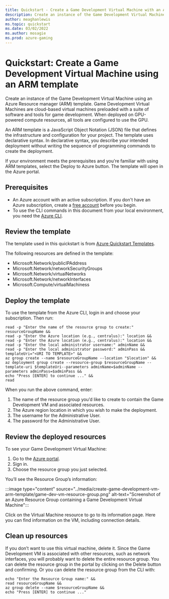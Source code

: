 ```yaml
---
title: Quickstart - Create a Game Development Virtual Machine with an ARM template
description: Create an instance of the Game Development Virtual Machine using an Azure Resource Manager (ARM) template.
author: meaghanlewis
ms.topic: quickstart
ms.date: 03/02/2022
ms.author: mosagie
ms.prod: azure-gaming
---
```


# Quickstart: Create a Game Development Virtual Machine using an ARM template

Create an instance of the Game Development Virtual Machine using an Azure Resource manager (ARM) template. Game Development Virtual Machines are cloud-based virtual machines preloaded with a suite of software and tools for game development. When deployed on GPU-powered compute resources, all tools are configured to use the GPU.

An ARM template is a JavaScript Object Notation (JSON) file that defines the infrastructure and configuration for your project. The template uses declarative syntax. In declarative syntax, you describe your intended deployment without writing the sequence of programming commands to create the deployment.

If your environment meets the prerequisites and you're familiar with using ARM templates, select the Deploy to Azure button. The template will open in the Azure portal.

<!-- <Add Deploy to Azure Button> -->

## Prerequisites

- An Azure account with an active subscription. If you don't have an Azure subscription, create a [free account](https://azure.microsoft.com/free) before you begin.
- To use the CLI commands in this document from your local environment, you need the [Azure CLI](/cli/azure/install-azure-cli).

## Review the template

The template used in this quickstart is from [Azure Quickstart Templates]().

<!-- <Add copy of ARM template JSON (it’s really big)>  -->

The following resources are defined in the template:

- Microsoft.Network/publicIPAddress
- Microsoft.Network/networkSecurityGroups
- Microsoft.Network/virtualNetworks
- Microsoft.Network/networkInterfaces
- Microsoft.Compute/virtualMachiness

## Deploy the template

To use the template from the Azure CLI, login in and choose your subscription. Then run:

```azurecli-interactive
read -p "Enter the name of the resource group to create:" resourceGroupName &&
read -p "Enter the Azure location (e.g., centralus):" location &&
read -p "Enter the Azure location (e.g., centralus):" location &&
read -p "Enter the local administrator username:" adminName &&
read -p "Enter the local administrator password:" adminPass &&
templateUri="<URI TO TEMPLATE>" &&
az group create --name $resourceGroupName --location "$location" &&
az deployment group create --resource-group $resourceGroupName --template-uri $templateUri--parameters adminName=$adminName --parameters adminPass=$adminPass &&
echo "Press [ENTER] to continue ..." &&
read
```

When you run the above command, enter:

1. The name of the resource group you’d like to create to contain the Game Development VM and associated resources.
2. The Azure region location in which you wish to make the deployment.
3. The username for the Administrative User.
4. The password for the Administrative User.

## Review the deployed resources

To see your Game Development Virtual Machine:

1. Go to the [Azure portal](https://portal.azure.com).
2. Sign in.
3. Choose the resource group you just selected.

You’ll see the Resource Group’s information:

:::image type="content" source="../media/create-game-development-vm-arm-template/game-dev-vm-resource-group.png" alt-text="Screenshot of an Azure Resource Group containing a Game Development Virtual Machine":::

Click on the Virtual Machine resource to go to its information page. Here you can find information on the VM, including connection details.

## Clean up resources

If you don’t want to use this virtual machine, delete it. Since the Game Development VM is associated with other resources, such as network interfaces, you will probably want to delete the entire resource group. You can delete the resource group in the portal by clicking on the Delete button and confirming. Or you can delete the resource group from the CLI with:

```azurecli-interactive
echo "Enter the Resource Group name:" &&
read resourceGroupName &&
az group delete --name $resourceGroupName &&
echo "Press [ENTER] to continue ..."
```
